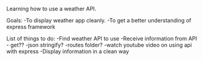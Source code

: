 Learning how to use a weather API.

Goals: 
	-To display weather app cleanly.
	-To get a better understanding of express framework 

List of things to do:
	-Find weather API to use 
	-Receive information from API
		- get??
		-json stringify?
		-routes folder?
		-watch youtube video on using api with express
	-Display information in a clean way 
